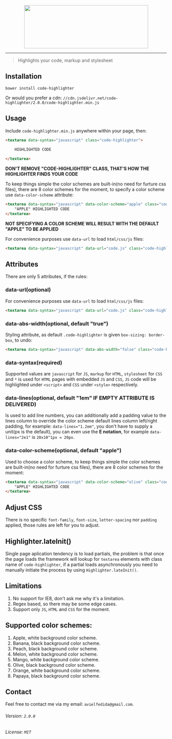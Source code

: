 <p align="center">
	<img height="135" width="387" src="http://i.imgur.com/vbcjpkX.png">
</p>

---

> Highlights your code, markup and stylesheet

## Installation

```
bower install code-highlighter
```

Or would you prefer a cdn: `//cdn.jsdelivr.net/code-highlighter/2.0.0/code-highlighter.min.js`

## Usage

Include `code-highlighter.min.js` anywhere within your page, then:

```html
<textarea data-syntax="javascript" class="code-highlighter">
	
	HIGHLIGHTED CODE

</textarea>
```

**DON'T REMOVE "CODE-HIGHLIGHTER" CLASS, THAT'S HOW THE HIGHLIGHTER FINDS YOUR CODE**

To keep things simple the color schemes are built-in(no need for furture css files), there are 
8 color schemes for the moment, to specify a color scheme use `data-color-scheme` attribute:

```html
<textarea data-syntax="javascript" data-color-scheme="apple" class="code-highlighter">
	"APPLE" HIGHLIGHTED CODE
</textarea>
```

**NOT SPECIFYING A COLOR SCHEME WILL RESULT WITH THE DEFAULT "APPLE" TO BE APPLIED**

For convenience purposes use `data-url` to load `html/css/js` files:

```html
<textarea data-syntax="javascript" data-url="code.js" class="code-highlighter"></textarea>
```

## Attributes

There are only 5 attributes, if the rules:

### data-url(optional)

For convenience purposes use `data-url` to load `html/css/js` files:

```html
<textarea data-syntax="javascript" data-url="code.js" class="code-highlighter"></textarea>
```

### data-abs-width(optional, default "true")

Styling attribute, as default `.code-highlighter` is given `box-sizing: border-box`, to undo:

```html
<textarea data-syntax="javascript" data-abs-width="false" class="code-highlighter"></textarea>
```

### data-syntax(required)

Supported values are `javascript` for `JS`, `markup` for `HTML`, `stylesheet` for `CSS` and `*` is used for `HTML` pages with embedded `JS` and `CSS`, `JS` code will be highlighted under `<script>` and `CSS` under `<style>` respectively.

### data-lines(optional, default "1em" IF EMPTY ATTRIBUTE IS DELIVERED)

Is used to add line numbers, you can additionally add a padding value to the lines column to override the color scheme default lines column left/right padding, for example: `data-lines="1.2em"`, you don't have to supply a unit(px is the default), you can even use the **E notation**, for example `data-lines="2e1"` is `20x10^1px = 20px`.


### data-color-scheme(optional, default "apple")

Used to choose a color scheme, to keep things simple the color schemes are built-in(no need for furture css files), there are 8 color schemes for the moment:

```html
<textarea data-syntax="javascript" data-color-scheme="olive" class="code-highlighter">
	"APPLE" HIGHLIGHTED CODE
</textarea>
```

## Adjust CSS

There is no specific `font-family`, `font-size`, `letter-spacing` nor `padding` applied, those rules are left for you to adjust.

## Highlighter.lateInit()

Single page aplication tendency is to load partials, the problem is that once the page loads the framework will 
lookup for `textarea` elements with class name of `code-highlighter`, if a partial loads asynchronously you need 
to manually initiate the process by using `Highlighter.lateInit()`.

## Limitations

1. No support for IE8, don't ask me why it's a limitation.
2. Regex based, so there may be some edge cases.
4. Support only `JS`, `HTML` and `CSS` for the moment.

## Supported color schemes:

1. Apple, white background color scheme.
2. Banana, black background color scheme.
3. Peach, black background color scheme.
4. Melon, white background color scheme.
5. Mango, white background color scheme.
6. Olive, black background color scheme.
7. Orange, white background color scheme.
8. Papaya, black background color scheme.

## Contact

Feel free to contact me via my email: `avielfedida@gmail.com`.

###### Version: `2.0.0`

###### License: `MIT`
